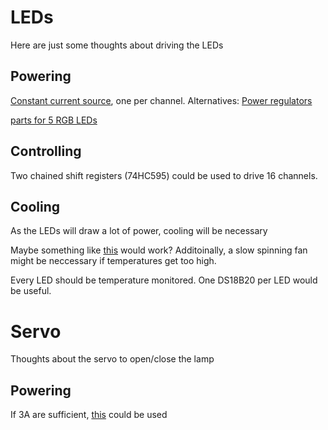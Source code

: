 # LEDs
Here are just some thoughts about driving the LEDs

## Powering
[Constant current source](http://www.mikrocontroller.net/articles/Konstantstromquelle_fuer_Power_LED), one per channel.
Alternatives: [Power regulators](http://www.mikrocontroller.net/articles/Konstantstromquelle#.23Konstantstromquelle_mit_Schaltregler)

[parts for 5 RGB LEDs](https://secure.reichelt.de/index.html?&ACTION=20&AWKID=1009635&PROVID=2084)

## Controlling
Two chained shift registers (74HC595) could be used to drive 16 channels.

## Cooling
As the LEDs will draw a lot of power, cooling will be necessary

Maybe something like [this](http://www.pollin.de/shop/dt/MDE5OTY1OTk-/Bauelemente_Bauteile/Mechanische_Bauelemente/Kuehlkoerper/Finger_Kuehlkoerper_AAVID_50x50x45_2_Stueck.html) would work? Additoinally, a slow spinning fan might be neccessary if temperatures get too high.

Every LED should be temperature monitored. One DS18B20 per LED would be useful.

# Servo 
Thoughts about the servo to open/close the lamp

## Powering
If 3A are sufficient, [this](http://www.reichelt.de/LM-2576-T-ADJ/3/index.html?&ACTION=3&LA=446&ARTICLE=39444&artnr=LM+2576+T-ADJ) could be used
